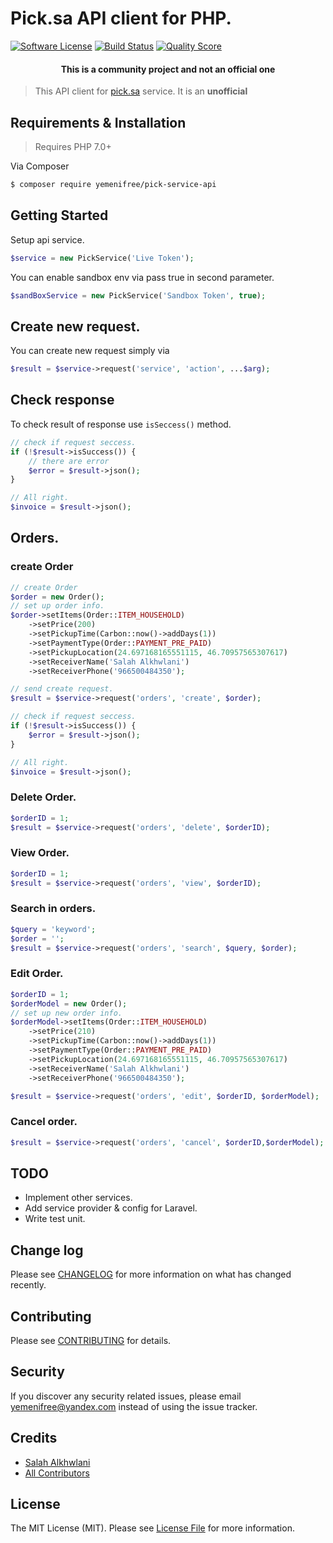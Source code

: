 # Pick.sa API client for PHP.

[![Software License][ico-license]](LICENSE.md)
[![Build Status][ico-build]][link-build]
[![Quality Score][ico-code-quality]][link-code-quality]


<h4> <center>This is a <bold>community project</bold> and not an official one </center></h4>

> This API client for [pick.sa](https://pick.sa) service. It is an **unofficial**

## Requirements & Installation

> Requires PHP 7.0+

Via Composer

``` bash
$ composer require yemenifree/pick-service-api
```

## Getting Started

Setup api service.

```php
$service = new PickService('Live Token');
```

You can enable sandbox env via pass true in second parameter.

```php
$sandBoxService = new PickService('Sandbox Token', true);
```


## Create new request.

You can create new request simply via 

```php
$result = $service->request('service', 'action', ...$arg);
```

## Check response

To check result of response use `isSeccess()` method.

```php
// check if request seccess.
if (!$result->isSuccess()) {
    // there are error
    $error = $result->json();
}

// All right.
$invoice = $result->json();     
```

## Orders.

### create Order

```php
// create Order
$order = new Order();
// set up order info.
$order->setItems(Order::ITEM_HOUSEHOLD)
    ->setPrice(200)
    ->setPickupTime(Carbon::now()->addDays(1))
    ->setPaymentType(Order::PAYMENT_PRE_PAID)
    ->setPickupLocation(24.697168165551115, 46.70957565307617)
    ->setReceiverName('Salah Alkhwlani')
    ->setReceiverPhone('966500484350');

// send create request.
$result = $service->request('orders', 'create', $order);

// check if request seccess.
if (!$result->isSuccess()) {
    $error = $result->json();
}

// All right.
$invoice = $result->json();     
```


### Delete Order.

```php
$orderID = 1;
$result = $service->request('orders', 'delete', $orderID);
```

### View Order.

```php
$orderID = 1;
$result = $service->request('orders', 'view', $orderID);
```

### Search in orders.

```php
$query = 'keyword';
$order = '';
$result = $service->request('orders', 'search', $query, $order);
```

### Edit Order.

```php
$orderID = 1;
$orderModel = new Order();
// set up new order info.
$orderModel->setItems(Order::ITEM_HOUSEHOLD)
    ->setPrice(210)
    ->setPickupTime(Carbon::now()->addDays(1))
    ->setPaymentType(Order::PAYMENT_PRE_PAID)
    ->setPickupLocation(24.697168165551115, 46.70957565307617)
    ->setReceiverName('Salah Alkhwlani')
    ->setReceiverPhone('966500484350');

$result = $service->request('orders', 'edit', $orderID, $orderModel);
```

### Cancel order.

```php
$result = $service->request('orders', 'cancel', $orderID,$orderModel);
```

## TODO
- Implement other services.
- Add service provider & config for Laravel.
- Write test unit.

## Change log

Please see [CHANGELOG](CHANGELOG.md) for more information on what has changed recently.

## Contributing

Please see [CONTRIBUTING](CONTRIBUTING.md) for details.

## Security

If you discover any security related issues, please email yemenifree@yandex.com instead of using the issue tracker.

## Credits

- [Salah Alkhwlani][link-author]
- [All Contributors][link-contributors]

## License

The MIT License (MIT). Please see [License File](LICENSE.md) for more information.

[ico-license]: https://img.shields.io/badge/license-MIT-brightgreen.svg?style=flat-square
[ico-code-quality]: https://scrutinizer-ci.com/g/yemenifree/pick-service-api/badges/quality-score.png?b=master
[ico-build]: https://scrutinizer-ci.com/g/yemenifree/pick-service-api/badges/build.png?b=master

[link-author]: https://github.com/yemenifree
[link-contributors]: ../../contributors
[link-code-quality]: https://scrutinizer-ci.com/g/yemenifree/pick-service-api/code-structure
[link-build]: https://scrutinizer-ci.com/g/yemenifree/pick-service-api/build-status/maste
[link-last-version]: https://api.github.com/repos/yemenifree/pick-service-api/zipball

